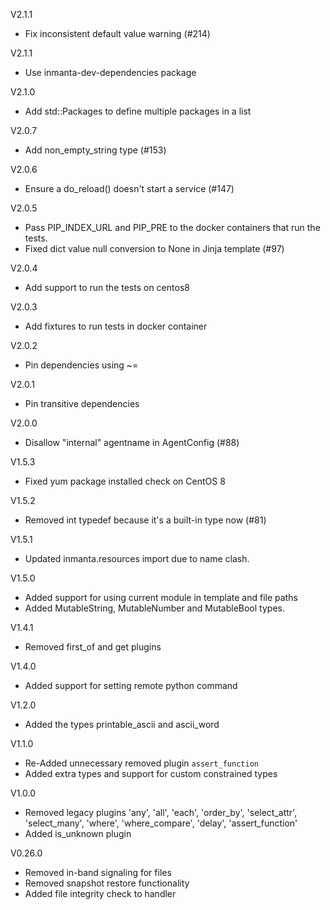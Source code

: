 V2.1.1
- Fix inconsistent default value warning (#214)

V2.1.1
- Use inmanta-dev-dependencies package

V2.1.0
- Add std::Packages to define multiple packages in a list

V2.0.7
- Add non_empty_string type (#153)

V2.0.6
- Ensure a do_reload() doesn't start a service (#147)

V2.0.5
- Pass PIP_INDEX_URL and PIP_PRE to the docker containers that run the tests.
- Fixed dict value null conversion to None in Jinja template (#97)

V2.0.4
- Add support to run the tests on centos8

V2.0.3
- Add fixtures to run tests in docker container

V2.0.2
- Pin dependencies using ~=

V2.0.1
- Pin transitive dependencies

V2.0.0
- Disallow "internal" agentname in AgentConfig (#88)

V1.5.3
- Fixed yum package installed check on CentOS 8

V1.5.2
 - Removed int typedef because it's a built-in type now (#81)

V1.5.1
 - Updated inmanta.resources import due to name clash.

V1.5.0
 - Added support for using current module in template and file paths
 - Added MutableString, MutableNumber and MutableBool types.

V1.4.1
 - Removed first_of and get plugins

V1.4.0
 - Added support for setting remote python command

V1.2.0
 - Added the types printable_ascii and ascii_word

V1.1.0
 - Re-Added unnecessary removed plugin `assert_function`
 - Added extra types and support for custom constrained types

V1.0.0
 - Removed legacy plugins 'any', 'all', 'each', 'order_by', 'select_attr', 'select_many', 'where', 'where_compare', 'delay', 'assert_function'
 - Added is_unknown plugin

V0.26.0
 - Removed in-band signaling for files
 - Removed snapshot restore functionality
 - Added file integrity check to handler

